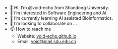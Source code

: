 - 👋 Hi, I’m @void-echo from Shandong University.
- 👀 I’m interested in Software Engineering and AI.
- 🌱 I’m currently learning AI assisted Bioinformatics.
- 💞️ I’m looking to collaborate on ...
- 📫 How to reach me 
  - Website: [void-echo.github.io](https://void-echo.github.io/)
  - Email: void@mail.sdu.edu.cn 


